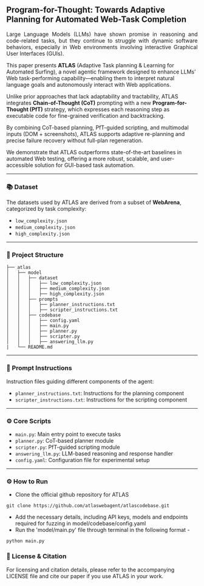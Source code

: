 ## Program-for-Thought: Towards Adaptive Planning for Automated Web-Task Completion

<p align="justify"> Large Language Models (LLMs) have shown promise in reasoning and code-related tasks, but they continue to struggle with dynamic software behaviors, especially in Web environments involving interactive Graphical User Interfaces (GUIs).

This paper presents **ATLAS** (Adaptive Task planning & Learning for Automated Surfing), a novel agentic framework designed to enhance LLMs’ Web task-performing capability—enabling them to interpret natural language goals and autonomously interact with Web applications.

Unlike prior approaches that lack adaptability and tractability, ATLAS integrates **Chain-of-Thought (CoT)** prompting with a new **Program-for-Thought (PfT)** strategy, which expresses each reasoning step as executable code for fine-grained verification and backtracking.

By combining CoT-based planning, PfT-guided scripting, and multimodal inputs (DOM + screenshots), ATLAS supports adaptive re-planning and precise failure recovery without full-plan regeneration.

We demonstrate that ATLAS outperforms state-of-the-art baselines in automated Web testing, offering a more robust, scalable, and user-accessible solution for GUI-based task automation.

</p>

---

### 📚 Dataset

The datasets used by ATLAS are derived from a subset of **WebArena**, categorized by task complexity:

- `low_complexity.json`
- `medium_complexity.json`
- `high_complexity.json`

---

### 📁 Project Structure
```
├── atlas
│   ├── model
│   │   ├── dataset
│   │   │   ├── low_complexity.json
│   │   │   ├── medium_complexity.json
│   │   │   ├── high_complexity.json
│   │   ├── prompts
│   │   │   ├── planner_instructions.txt
│   │   │   ├── scripter_instructions.txt
│   │   ├── codebase
│   │   │   ├── config.yaml
│   │   │   ├── main.py
│   │   │   ├── planner.py
│   │   │   ├── scripter.py
│   │   │   ├── answering_llm.py
|   └── README.md
```

---

### 🧠 Prompt Instructions

Instruction files guiding different components of the agent:

- `planner_instructions.txt`: Instructions for the planning component
- `scripter_instructions.txt`: Instructions for the scripting component

---

### ⚙️ Core Scripts

- `main.py`: Main entry point to execute tasks
- `planner.py`: CoT-based planner module
- `scripter.py`: PfT-guided scripting module
- `answering_llm.py`: LLM-based reasoning and response handler
- `config.yaml`: Configuration file for experimental setup

---

### ⚙️ How to Run
- Clone the official github repository for ATLAS
```
git clone https://github.com/atlaswebagent/atlascodebase.git
```
-  Add the necessary details, including API keys, models and endpoints required for fuzzing in model/codebase/config.yaml
-  Run the 'model/main.py' file through terminal in the following format - 
```
python main.py 
```
  ### 📄 License & Citation

For licensing and citation details, please refer to the accompanying LICENSE file and cite our paper if you use ATLAS in your work.

